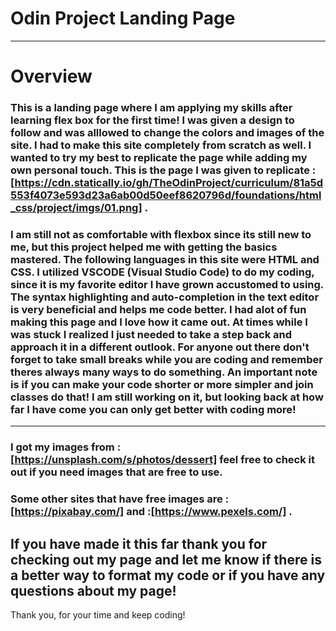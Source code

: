 # Odin Project Landing Page 
----
# Overview 
### This is a landing page where I am applying my skills after learning flex box for the first time! I was given a design to follow and was alllowed to change the colors and images of the site. I had to make this site completely from scratch as well. I wanted to try my best to replicate the page while adding my own personal touch. This is the page I was given to replicate :[https://cdn.statically.io/gh/TheOdinProject/curriculum/81a5d553f4073e593d23a6ab00d50eef8620796d/foundations/html_css/project/imgs/01.png] .
### I am still not as comfortable with flexbox since its still new to me, but this project helped me with getting the basics mastered. The following languages in this site were HTML and CSS. I utilized VSCODE (Visual Studio Code) to do my coding, since it is my favorite editor I have grown accustomed to using. The syntax highlighting and auto-completion in the text editor is very beneficial and helps me code better. I had alot of fun making this page and I love how it came out. At times while I was stuck I realized I just needed to take a step back and approach it in a different outlook. For anyone out there don't forget to take small breaks while you are coding and remember theres always many ways to do something. An important note is if you can make your code shorter or more simpler and join classes do that! I am still working on it, but looking back at how far I have come you can only get better with coding more!
---
### I got my images from :[https://unsplash.com/s/photos/dessert] feel free to check it out if you need images that are free to use. 
### Some other sites that have free images are :[https://pixabay.com/] and :[https://www.pexels.com/] .
If you have made it this far thank you for checking out my page and let me know if there is a better way to format my code or if you have any questions about my page! 
---
Thank you, for your time and keep coding!

